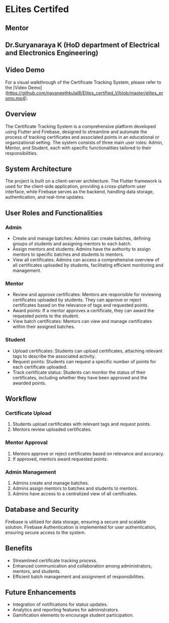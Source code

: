 # ELites Certifed
## Mentor 
## Dr.Suryanaraya K (HoD department of Electrical and Electronics Engineering)

## Video Demo
For a visual walkthrough of the Certificate Tracking System, please refer to the [Video Demo] (https://github.com/navaneethkulal8/Elites_certified_V/blob/master/elites_promo.mp4).

## Overview
The Certificate Tracking System is a comprehensive platform developed using Flutter and Firebase, designed to streamline and automate the process of tracking certificates and associated points in an educational or organizational setting. The system consists of three main user roles: Admin, Mentor, and Student, each with specific functionalities tailored to their responsibilities.

## System Architecture
The project is built on a client-server architecture. The Flutter framework is used for the client-side application, providing a cross-platform user interface, while Firebase serves as the backend, handling data storage, authentication, and real-time updates.

## User Roles and Functionalities
### Admin
- Create and manage batches: Admins can create batches, defining groups of students and assigning mentors to each batch.
- Assign mentors and students: Admins have the authority to assign mentors to specific batches and students to mentors.
- View all certificates: Admins can access a comprehensive overview of all certificates uploaded by students, facilitating efficient monitoring and management.

### Mentor
- Review and approve certificates: Mentors are responsible for reviewing certificates uploaded by students. They can approve or reject certificates based on the relevance of tags and requested points.
- Award points: If a mentor approves a certificate, they can award the requested points to the student.
- View batch certificates: Mentors can view and manage certificates within their assigned batches.

### Student
- Upload certificates: Students can upload certificates, attaching relevant tags to describe the associated activity.
- Request points: Students can request a specific number of points for each certificate uploaded.
- Track certificate status: Students can monitor the status of their certificates, including whether they have been approved and the awarded points.

## Workflow
### Certificate Upload
1. Students upload certificates with relevant tags and request points.
2. Mentors review uploaded certificates.

### Mentor Approval
1. Mentors approve or reject certificates based on relevance and accuracy.
2. If approved, mentors award requested points.

### Admin Management
1. Admins create and manage batches.
2. Admins assign mentors to batches and students to mentors.
3. Admins have access to a centralized view of all certificates.

## Database and Security
Firebase is utilized for data storage, ensuring a secure and scalable solution. Firebase Authentication is implemented for user authentication, ensuring secure access to the system.

## Benefits
- Streamlined certificate tracking process.
- Enhanced communication and collaboration among administrators, mentors, and students.
- Efficient batch management and assignment of responsibilities.

## Future Enhancements
- Integration of notifications for status updates.
- Analytics and reporting features for administrators.
- Gamification elements to encourage student participation.


